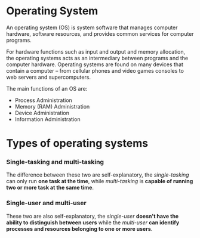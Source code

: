 # Operating System
An operating system (OS) is system software that manages computer hardware, software resources, and provides common services for computer programs.

For hardware functions such as input and output and memory allocation, the operating systems acts as an intermediary between programs and the computer hardware. Operating systems are found on many devices that contain a computer – from cellular phones and video games consoles to web servers and supercomputers.

The main functions of an OS are:
- Process Administration
- Memory (RAM) Administration
- Device Administration
- Information Administration

# Types of operating systems
### Single-tasking and multi-tasking
The difference between these two are self-explanatory, the *single-tasking* can only run **one task at the time**, while *multi-tasking* is **capable of running two or more task at the same time**.

### Single-user and multi-user
These two are also self-explanatory, the *single-user* **doesn't have the ability to distinguish between users** while the *multi-user* **can identify processes and resources belonging to one or more users**.